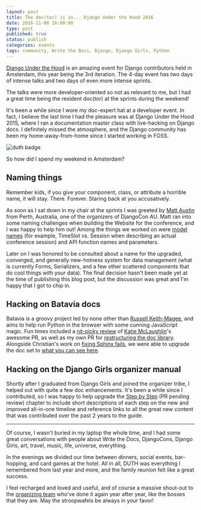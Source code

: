 ```yaml
---
layout: post
title: The doc(tor) is in... Django Under the Hood 2016
date: 2016-11-06 16:00:00
type: post
published: true
status: publish
categories: events
tags: community, Write the Docs, Django, Django Girls, Python
---
```


[Django Under the Hood](https://djangounderthehood.com/) is an amazing event for Django contributors held in Amsterdam, this year being the 3rd iteration. The 4-day event has two days of intense talks and two days of even more intense sprints.

The talks were more developer-oriented so not as relevant to me, but I had a great time being the resident doc(tor) at the sprints during the weekend!

It's been a while since I wore my doc-expert hat at a developer event. In fact, I believe the last time I had the pleasure was at Django Under the Hood 2015, where I ran a documentation master class with live-hacking on Django docs. I definitely missed the atmosphere, and the Django community has been my home-away-from-home since I started working in FOSS.

![duth badge]({{%20site.baseurl%20}}/images/duth16-badge.jpg)

So how did I spend my weekend in Amsterdam?

Naming things
-------------

Remember kids, if you give your component, class, or attribute a horrible name, it will stay. There. Forever. Staring back at you accusatively.

As soon as I sat down in my chair at the sprints I was greeted by [Matt Austin](https://twitter.com/MJAustin) from Perth, Australia, one of the organizers of DjangoCon AU. Matt ran into some naming challenges when building the Website for the conference, and I was happy to help him out! Among the things we worked on were [model names](https://github.com/mattaustin/django-conference/blob/master/conference/models.py) (for example, TimeSlot vs. Session when describing an actual conference session) and API function names and parameters.

Later on I was honored to be consulted about a name for the upgraded, converged, and generally new-hotness system for data management (what is currently Forms, Serializers, and a few other scattered components that do cool things with your data). The final decision hasn't been made yet at the time of publishing this blog post, but the discussion was great and I'm happy that I got to chip in.

Hacking on Batavia docs
------------------------

Batavia is a groovy project led by none other than [Russell Keith-Magee](https://twitter.com/freakboy3742), and aims to help run Python in the browser with some cunning JavaScript magic. Fun times included a [nit-picky review](https://github.com/pybee/batavia/pull/341) of [Katie McLaughlin](https://twitter.com/glasnt)'s awesome PR, as well as my own PR for [restructuring the doc library](https://github.com/pybee/batavia/pull/359). Alongside Christian's work on [fixing Sphinx fails](https://github.com/pybee/batavia/pull/352), we were able to upgrade the doc set to [what you can see here](http://batavia.readthedocs.io/en/latest/).

Hacking on the Django Girls organizer manual
--------------------------------------------

Shortly after I graduated from Django Girls and joined the organizer tribe, I helped out with quite a few doc enhancements. It's been a while since I contributed, so I was happy to help upgrade the [Step by Step](https://github.com/DjangoGirls/organizer-manual/pull/80) (PR pending review) chapter to include short descriptions of each step on the new and improved all-in-one timeline and reference links to all the great new content that was contributed over the past 2 years to the guide.

----

Of course, I wasn't buried in my laptop the whole time, and I had some great conversations with people about Write the Docs, DjangoCons, Django Girls, art, travel, music, life, universe, everything.

In the evenings we divided our time between dinners, social events, bar-hopping, and card games at the hotel. All in all, DUTH was everything I remembered from last year and more, and the family reunion felt like a great success.

I feel recharged and loved and useful, and of course a massive shout-out to the [organizing team](https://djangounderthehood.com/team/) who've done it again year after year, like the bosses that they are. May the stroopwafels be always in your favor!
